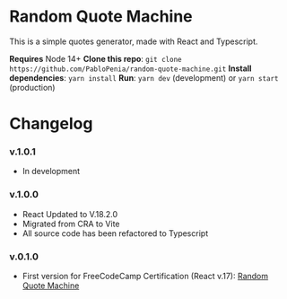 # Random Quote Machine

This is a simple quotes generator, made with React and Typescript.

**Requires** Node 14+
**Clone this repo**: `git clone https://github.com/PabloPenia/random-quote-machine.git`
**Install dependencies**: `yarn install`
**Run**: `yarn dev` (development) or `yarn start` (production)

# Changelog

### v.1.0.1

- In development

### v.1.0.0

- React Updated to V.18.2.0
- Migrated from CRA to Vite
- All source code has been refactored to Typescript

### v.0.1.0

- First version for FreeCodeCamp Certification (React v.17): [Random Quote Machine]("https://codepen.io/3dm777/full/dyZJdJQ")
